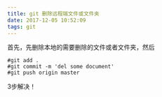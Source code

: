 ```yaml
---
title: git 删除远程端文件或文件夹
date: 2017-12-05 10:52:09
tags: git
---
```

首先，先删除本地的需要删除的文件或者文件夹，然后

	#git add .
	#git commit -m 'del some document'
	#git push origin master

3步解决！